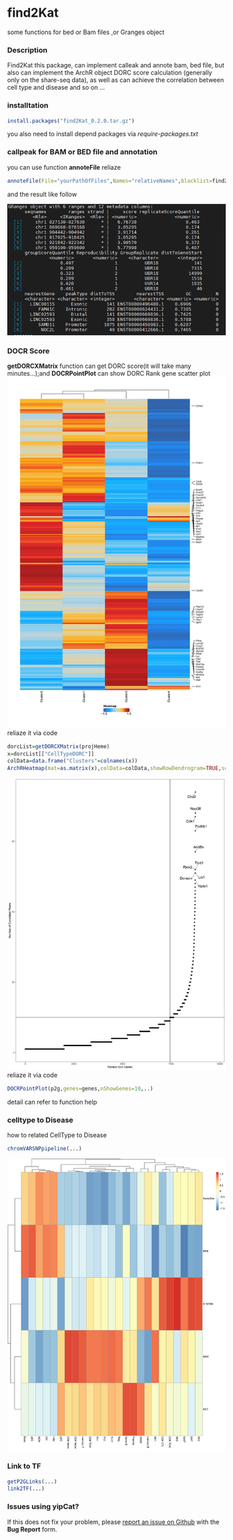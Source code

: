 # find2Kat
some functions for bed or Bam files ,or Granges object
### Description
Find2Kat this package, can implement calleak and annote bam, bed file, but also can implement the ArchR object DORC score calculation (generally only on the share-seq data), as well as can achieve the correlation between cell type and disease and so on
...

### installtation
```r
install.packages("find2Kat_0.2.0.tar.gz")
```
you also need to install depend packages via *require-packages.txt*

### callpeak for BAM or BED file and annotation
you can use function **annoteFile** reliaze
```r
annoteFile(File="yourPathOfFiles",Names="relativeNames",blacklist=find2Kat::blacklist[["hg38"]],genome="hg38",...)
```
and the result like follow 

![annotation](Figures/annoteFile.png)

### DOCR Score
**getDORCXMatrix** function can get  DORC score(it will take many minutes...);and **DOCRPointPlot** can show DORC Rank gene scatter plot
![DOCRHeatmap](Figures/DORCScoreHeatmap_Date-2021-02-10_Time-09-49-02_page-0001.jpg)
reliaze it via code
```r
dorcList=getDORCXMatrix(projHeme)
x=dorcList[["CellTypeDORC"]]
colData=data.frame("Clusters"=colnames(x))
ArchRHeatmap(mat=as.matrix(x),colData=colData,showRowDendrogram=TRUE,scale=TRUE,customRowLabel =c(1,3,5,7))
```
![DOCRPointPlot](Figures/DROC_page-0001.jpg)
reliaze it via code
```r
DOCRPointPlot(p2g,genes=genes,nShowGenes=10,..)
```
detail can refer to function help

### celltype to Disease
how to related CellType to Disease
```r
chromVARSNPpipeline(...)
```
![heatmap](Figures/Median-DeviationScores-Across-label_fine_page-0001.jpg)

### Link to TF
```r
getP2GLinks(...)
link2TF(...)
```
### Issues using yipCat?
If this does not fix your problem, please [report an issue on Github](https://github.com/RyanYip-Kat/find2Kat/issues) with the __Bug Report__ form.
